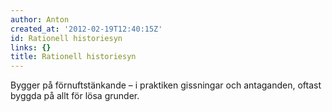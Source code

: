 ```yaml
---
author: Anton
created_at: '2012-02-19T12:40:15Z'
id: Rationell historiesyn
links: {}
title: Rationell historiesyn
---
```


Bygger på förnuftstänkande – i praktiken gissningar och antaganden, oftast byggda på allt för lösa
grunder.
